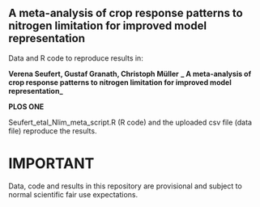 ## A meta-analysis of crop response patterns to nitrogen limitation for improved model representation

Data and R code to reproduce results in:

**Verena Seufert, Gustaf Granath, Christoph Müller**
**_ A meta-analysis of crop response patterns to nitrogen limitation for improved model representation_**

**PLOS ONE**

Seufert_etal_Nlim_meta_script.R (R code) and the uploaded csv file (data file) reproduce the results.

# IMPORTANT
Data, code and results in this repository are provisional and subject to normal scientific fair use expectations.